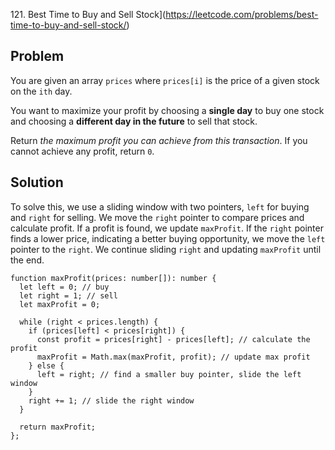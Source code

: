 121. Best Time to Buy and Sell Stock](https://leetcode.com/problems/best-time-to-buy-and-sell-stock/)

## Problem

You are given an array `prices` where `prices[i]` is the price of a given stock on the `ith` day.

You want to maximize your profit by choosing a **single day** to buy one stock and choosing a **different day in the future** to sell that stock.

Return _the maximum profit you can achieve from this transaction_. If you cannot achieve any profit, return `0`.

## Solution

To solve this, we use a sliding window with two pointers, `left` for buying and `right` for selling. We move the `right` pointer to compare prices and calculate profit. If a profit is found, we update `maxProfit`. If the `right` pointer finds a lower price, indicating a better buying opportunity, we move the `left` pointer to the `right`. We continue sliding `right` and updating `maxProfit` until the end.

```
function maxProfit(prices: number[]): number {  
  let left = 0; // buy  
  let right = 1; // sell  
  let maxProfit = 0;  
  
  while (right < prices.length) {  
    if (prices[left] < prices[right]) {  
      const profit = prices[right] - prices[left]; // calculate the profit  
      maxProfit = Math.max(maxProfit, profit); // update max profit  
    } else {  
      left = right; // find a smaller buy pointer, slide the left window  
    }  
    right += 1; // slide the right window  
  }  
  
  return maxProfit;  
};
```
